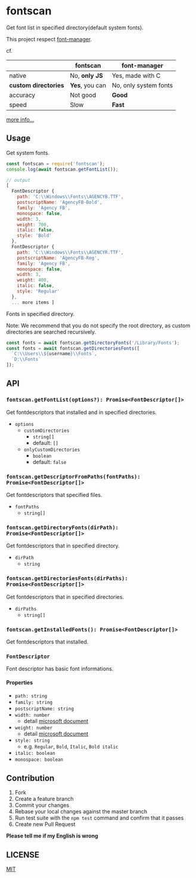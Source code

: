 # fontscan

Get font list in specified directory(default system fonts).

This project respect [font-manager](https://github.com/foliojs/font-manager).

cf.

||fontscan|font-manager|
|---|---|---|
|native|No, **only JS**|Yes, made with C|
|**custom directories**|**Yes**, you can|No, only system fonts|
|accuracy|Not good|**Good**|
|speed|Slow|**Fast**|

[more info...](https://github.com/ssssota/fontscan-vs-font-manager)

## Usage

Get system fonts.

```js
const fontscan = require('fontscan');
console.log(await fontscan.getFontList());

// output
[
  FontDescriptor {
    path: 'C:\\Windows\\Fonts\\AGENCYB.TTF',
    postscriptName: 'AgencyFB-Bold',
    family: 'Agency FB',
    monospace: false,
    width: 3,
    weight: 700,
    italic: false,
    style: 'Bold'
  },
  FontDescriptor {
    path: 'C:\\Windows\\Fonts\\AGENCYR.TTF',
    postscriptName: 'AgencyFB-Reg',
    family: 'Agency FB',
    monospace: false,
    width: 3,
    weight: 400,
    italic: false,
    style: 'Regular'
  },
  ... more items ]
```

Fonts in specified directory.

Note: We recommend that you do not specify the root directory, as custom directories are searched recursively.

```js
const fonts = await fontscan.getDirectoryFonts('/Library/Fonts');
const fonts = await fontscan.getDirectoriesFonts([
  `C:\\Users\\${username}\\Fonts`,
  `D:\\Fonts`
]);
```

## API

### `fontscan.getFontList(options?): Promise<FontDescriptor[]>`

Get fontdescriptors that installed and in specified directories.

- `options`
  - `customDirectories`
    - `string[]`
    - default: `[]`
  - `onlyCustomDirectories`
    - `boolean`
    - default: `false`

### `fontscan.getDescriptorFromPaths(fontPaths): Promise<FontDescriptor[]>`

Get fontdescriptors that specified files.

- `fontPaths`
  - `string[]`

### `fontscan.getDirectoryFonts(dirPath): Promise<FontDescriptor[]>`

Get fontdescriptors that in specified directory.

- `dirPath`
  - `string`

### `fontscan.getDirectoriesFonts(dirPaths): Promise<FontDescriptor[]>`

Get fontdescriptors that in specified directories.

- `dirPaths`
  - `string[]`

### `fontscan.getInstalledFonts(): Promise<FontDescriptor[]>`

Get fontdescriptors that installed.

### `FontDescriptor`

Font descriptor has basic font informations.

#### Properties

- `path: string`
- `family: string`
- `postscriptName: string`
- `width: number`
  - detail [microsoft document](https://docs.microsoft.com/en-us/typography/opentype/spec/os2#uswidthclass)
- `weight: number`
  - detail [microsoft document](https://docs.microsoft.com/en-us/typography/opentype/spec/os2#usweightclass)
- `style: string`
  - e.g. `Regular`, `Bold`, `Italic`, `Bold italic`
- `italic: boolean`
- `monospace: boolean`

## Contribution

1. Fork
2. Create a feature branch
3. Commit your changes
4. Rebase your local changes against the master branch
5. Run test suite with the `npm test` command and confirm that it passes
6. Create new Pull Request

**Please tell me if my English is wrong**

## LICENSE

[MIT](LICENSE)
